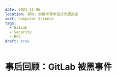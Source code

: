 ```yaml
---
date: 2021-11-06
location: 深圳，创维半导体设计大厦西座
sort: Computer Science
tags:
  - GitLab
  - Security
  - RCE
draft: true
---
```


# 事后回顾：GitLab 被黑事件
